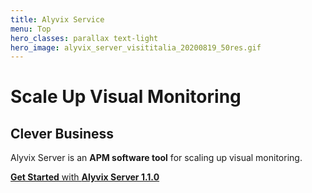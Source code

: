 ```yaml
---
title: Alyvix Service
menu: Top
hero_classes: parallax text-light
hero_image: alyvix_server_visititalia_20200819_50res.gif
---
```

<!--
hero_classes: text-dark overlay-light parallax
-->

# Scale Up Visual Monitoring
## Clever Business

Alyvix Server is an **APM software tool** for scaling up visual monitoring.

[**Get Started** with **Alyvix Server 1.1.0**](../?classes=btn,btn-success,btn-lg#plans)
